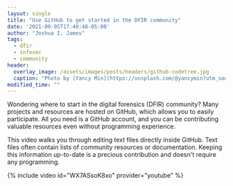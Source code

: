 ```yaml
---
layout: single
title: "Use GitHub to get started in the DFIR community"
date: '2021-09-05T17:40:48-05:00'
author: "Joshua I. James"
tags:
  - dfir
  - infosec
  - community
header:
  overlay_image: /assets/images/posts/headers/github-codetree.jpg
  caption: "Photo by [Yancy Min](https://unsplash.com/@yancymin?utm_source=unsplash&utm_medium=referral&utm_content=creditCopyText) on [Unsplash](https://unsplash.com/s/photos/github?utm_source=unsplash&utm_medium=referral&utm_content=creditCopyText)"
modified_time: ""
---
```


Wondering where to start in the digital forensics (DFIR) community? Many projects and resources are hosted on GitHub, which allows you to easily participate. All you need is a GitHub account, and you can be contributing valuable resources even without programming experience.

This video walks you through editing text files directly inside GitHub. Text files often contain lists of community resources or documentation. Keeping this information up-to-date is a precious contribution and doesn't require any programming.

{% include video id="WX7ASsoK8xo" provider="youtube" %}
